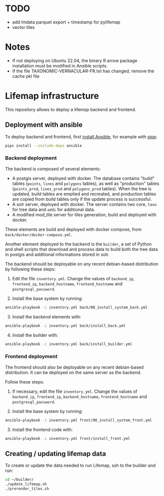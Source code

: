 # TODO

-   add lmdata parquet export + timestamp for pylifemap
-   vector tiles

# Notes

-   If not deploying on Ubuntu 22.04, the binary R arrow package installation must be modified in Ansible scripts.
-   If the file TAXONOMIC-VERNACULAR-FR.txt has changed, remove the cache pkl file

# Lifemap infrastructure

This repository allows to deploy a lifemap backend and frontend.

## Deployment with ansible

To deploy backend and frontend, first [install Ansible](https://docs.ansible.com/ansible/latest/installation_guide/intro_installation.html), for example with [pipx](https://pipx.pypa.io/latest/installation/):

```sh
pipx install --include-deps ansible
```

### Backend deployment

The backend is composed of several elements:

-   A postgis server, deployed with docker. The database contains "build" tables (`points`, `lines` and `polygons` tables), as well as "production" tables (`points_prod`, `lines_prod` and `polygons_prod` tables). When the tree is updated, build tables are emptied and recreated, and production tables are copied from build tables only if the update process is successful.
-   A solr server, deployed with docker. The server contains two core, `taxo` for tree data and `addi` for additional data.
-   A modified mod_tile server for tiles generation, build and deployed with docker.

These elements are build and deployed with docker compose, from `back/docker/docker-compose.yml`.

Another element deployed to the backend is the `builder`, a set of Python and shell scripts that download and process data to build both the tree data in postgis and additional informations stored in solr.

The backend should be deployable on any recent debian-based distribution by following these steps:

1. Edit the file `inventory.yml`. Change the values of `backend_ip`, `frontend_ip`, `backend_hostname`, `frontend_hostname` and `postgresql_password`.

2. Install the base system by running:

```sh
ansible-playbook -i inventory.yml back/00_install_system_back.yml
```

3. Install the backend elements with:

```sh
ansible-playbook -i inventory.yml back/install_back.yml
```

4. Install the builder with:

```sh
ansible-playbook -i inventory.yml back/install_builder.yml
```

### Frontend deployment

The frontend should also be deployable on any recent debian-based distribution. It can be deployed on the same server as the backend.

Follow these steps:

1. If necessary, edit the file `inventory.yml`. Change the values of `backend_ip`, `frontend_ip`, `backend_hostname`, `frontend_hostname` and `postgresql_password`.

2. Install the base system by running:

```sh
ansible-playbook -i inventory.yml front/00_install_system_front.yml
```

3. Install the frontend code with:

```sh
ansible-playbook -i inventory.yml front/install_front.yml
```

## Creating / updating lifemap data

To create or update the data needed to run Lifemap, ssh to the builder and run:

```sh
cd ~/builder/
./update_lifemap.sh
./prerender_tiles.sh
```
